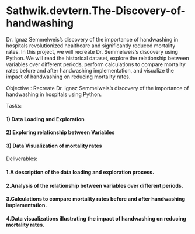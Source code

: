 # Sathwik.devtern.The-Discovery-of-handwashing
Dr. Ignaz Semmelweis’s discovery of the importance of handwashing in hospitals revolutionized healthcare and significantly reduced mortality rates. In this project, we will recreate Dr. Semmelweis’s discovery using Python. We will read the historical dataset, explore the relationship between variables over different periods, perform calculations to compare mortality rates before and after handwashing implementation, and visualize the impact of handwashing on reducing mortality rates.

Objective :
Recreate Dr. Ignaz Semmelweis’s discovery of the importance of handwashing in hospitals using Python.

Tasks:

#### 1) Data Loading and Exploration
#### 2) Exploring relationship between Variables
#### 3) Data Visualization of mortality rates
   
Deliverables:

#### 1.A description of the data loading and exploration process.
#### 2.Analysis of the relationship between variables over different periods.
#### 3.Calculations to compare mortality rates before and after handwashing implementation.
#### 4.Data visualizations illustrating the impact of handwashing on reducing mortality rates.
